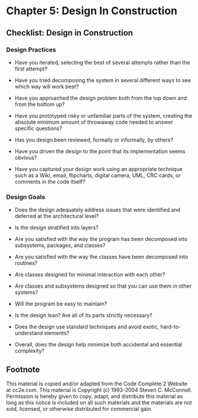 Chapter 5: Design In Construction
=================================

Checklist: Design in Construction
---------------------------------

### Design Practices

- Have you iterated, selecting the best of several attempts rather than the first attempt?

- Have you tried decomposing the system in several different ways to see which way will work best?

- Have you approached the design problem both from the top down and from the bottom up?

- Have you prototyped risky or unfamiliar parts of the system, creating the absolute minimum amount of throwaway code needed to answer specific questions?

- Has you design been reviewed, formally or informally, by others?

- Have you driven the design to the point that its implementation seems obvious?

- Have you captured your design work using an appropriate technique such as a Wiki, email, flipcharts, digital camera, UML, CRC cards, or comments in the code itself?

### Design Goals

- Does the design adequately address issues that were identified and deferred at the architectural level?

- Is the design stratified into layers?

- Are you satisfied with the way the program has been decomposed into subsystems, packages, and classes?

- Are you satisfied with the way the classes have been decomposed into routines?

- Are classes designed for minimal interaction with each other?

- Are classes and subsystems designed so that you can use them in other systems?

- Will the program be easy to maintain?

- Is the design lean? Are all of its parts strictly necessary?

- Does the design use standard techniques and avoid exotic, hard-to-understand elements?

- Overall, does the design help minimize both accidental and essential complexity?


Footnote
--------
This material is copied and/or adapted from the Code Complete 2 Website at cc2e.com. This material is Copyright (c) 1993-2004 Steven C. McConnell. Permission is hereby given to copy, adapt, and distribute this material as long as this notice is included on all such materials and the materials are not sold, licensed, or otherwise distributed for commercial gain.
